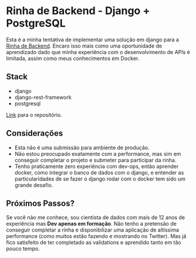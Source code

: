 # Rinha de Backend - Django + PostgreSQL

Esta é a minha tentativa de implementar uma solução em django para a [Rinha de Backend](https://github.com/zanfranceschi/rinha-de-backend-2024-q1). Encaro isso mais como uma oportunidade de aprendizado dado que minha experiência com o desenvolvimento de APIs é limitada, assim como meus conhecimentos em Docker.

## Stack

-   django
-   django-rest-framework
-   postgresql

[Link](https://github.com/dscorzoni/rinha-django) para o repositório.

## Considerações

-   Esta não é uma submissão para ambiente de produção.
-   Não estou preocupado exatamente com a performance, mas sim em conseguir completar o projeto e submeter para participar da rinha.
-   Tenho praticamente zero experiência com dev-ops, então aprender docker, como integrar o banco de dados com o django, e entender as particularidades de se fazer o django rodar com o docker tem sido um grande desafio.


## Próximos Passos?

Se você não me conhece, sou cientista de dados com mais de 12 anos de experiência mas **Dev apenas em formação**. Não tenho a pretensão de conseguir completar a rinha e disponibilizar uma aplicação de altíssima performance (como muitos estão fazendo e mostrando no Twitter). Mas já fico satisfeito de ter completado as validations e aprendido tanto em tão pouco tempo.
